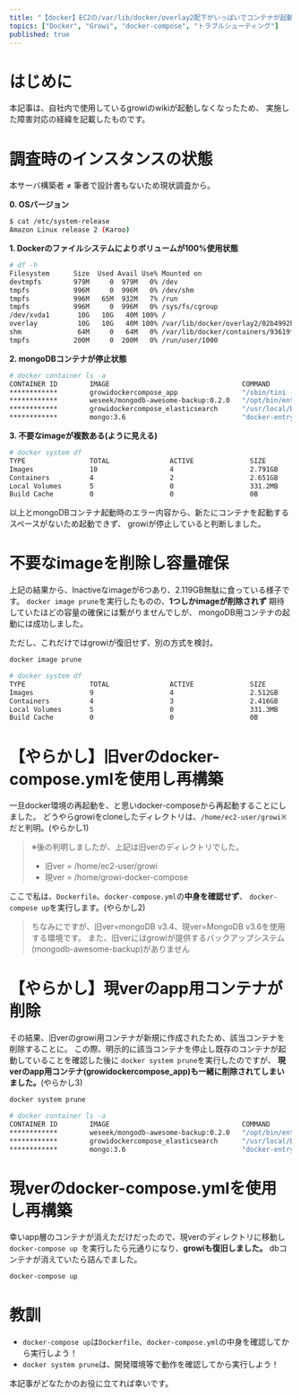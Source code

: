 ```yaml
---
title: "【docker】EC2の/var/lib/docker/overlay2配下がいっぱいでコンテナが起動できなくなった"
topics: ["Docker", "Growi", "docker-compose", "トラブルシューティング"]
published: true
---
```


# はじめに
本記事は、自社内で使用しているgrowiのwikiが起動しなくなったため、
実施した障害対応の経緯を記載したものです。

# 調査時のインスタンスの状態
本サーバ構築者 ≠ 筆者で設計書もないため現状調査から。

**0. OSバージョン**
```bash
$ cat /etc/system-release
Amazon Linux release 2 (Karoo)
```

**1. Dockerのファイルシステムによりボリュームが100%使用状態**

```bash
# df -h
Filesystem      Size  Used Avail Use% Mounted on
devtmpfs        979M     0  979M   0% /dev
tmpfs           996M     0  996M   0% /dev/shm
tmpfs           996M   65M  932M   7% /run
tmpfs           996M     0  996M   0% /sys/fs/cgroup
/dev/xvda1       10G   10G   40M 100% /
overlay          10G   10G   40M 100% /var/lib/docker/overlay2/02b4992bc313c1c905ef3ad1477f0d7e346de53fa5e10c6294760618f1bc8015/merged
shm              64M     0   64M   0% /var/lib/docker/containers/93619fdb0a767352068c02a520a9f56bfdee1ffef2dc7a6c6b2648523231e76e/mounts/shm
tmpfs           200M     0  200M   0% /run/user/1000
```

**2. mongoDBコンテナが停止状態**

```bash
# docker container ls -a
CONTAINER ID        IMAGE                                 COMMAND                  CREATED             STATUS                     PORTS                    NAMES
************        growidockercompose_app                "/sbin/tini -e 143 -…"   2 years ago         Up 5 days                  0.0.0.0:3000->3000/tcp   growidockercompose_app_1
************        weseek/mongodb-awesome-backup:0.2.0   "/opt/bin/entrypoint…"   2 years ago         Exited (137) 5 weeks ago                            growidockercompose_backup_1
************        growidockercompose_elasticsearch      "/usr/local/bin/dock…"   2 years ago         Up 8 days                  9200/tcp, 9300/tcp       growidockercompose_elasticsearch_1
************        mongo:3.6                             "docker-entrypoint.s…"   2 years ago         Exited (255) 8 days ago    27017/tcp                growidockercompose_mongo_1
```

**3. 不要なimageが複数ある(ように見える)**

```bash
# docker system df
TYPE                TOTAL               ACTIVE              SIZE                RECLAIMABLE
Images              10                  4                   2.791GB             2.119GB (75%)
Containers          4                   2                   2.651GB             525.6MB (19%)
Local Volumes       5                   0                   331.2MB             331.2MB (100%)
Build Cache         0                   0                   0B                  0B
```
以上とmongoDBコンテナ起動時のエラー内容から、新たにコンテナを起動するスペースがないため起動できず、
growiが停止していると判断しました。

# 不要なimageを削除し容量確保
上記の結果から、Inactiveなimageが6つあり、2.119GB無駄に食っている様子です。
`docker image prune`を実行したものの、**1つしかimageが削除されず**
期待していたほどの容量の確保には繋がりませんでしが、
mongoDB用コンテナの起動には成功しました。

ただし、これだけではgrowiが復旧せず、別の方式を検討。

```bash
docker image prune
```

```bash
# docker system df
TYPE                TOTAL               ACTIVE              SIZE                RECLAIMABLE
Images              9                   4                   2.512GB             1.84GB (73%)
Containers          4                   3                   2.416GB             525.6MB (21%)
Local Volumes       5                   0                   331.3MB             331.3MB (100%)
Build Cache         0                   0                   0B                  0B
```

# 【やらかし】旧verのdocker-compose.ymlを使用し再構築
一旦docker環境の再起動を、と思いdocker-composeから再起動することにしました。
どうやらgrowiをcloneしたディレクトリは、`/home/ec2-user/growi※`だと判明。(やらかし1)

>※後の判明しましたが、上記は旧verのディレクトリでした。
>* 旧ver = /home/ec2-user/growi
>* 現ver = /home/growi-docker-compose

ここで私は、`Dockerfile`、`docker-compose.yml`の**中身を確認せず**、
`docker-compose up`を実行します。(やらかし2)

>ちなみにですが、旧ver=mongoDB v3.4、現ver=MongoDB v3.6を使用する環境です。
>また、旧verにはgrowiが提供するバックアップシステム(mongodb-awesome-backup)がありません

# 【やらかし】現verのapp用コンテナが削除
その結果、旧verのgrowi用コンテナが新規に作成されたため、該当コンテナを削除することに。
この際、明示的に該当コンテナを停止し既存のコンテナが起動していることを確認した後に
`docker system prune`を実行したのですが、
**現verのapp用コンテナ(growidockercompose_app)も一緒に削除されてしまいました。**(やらかし3)

```bash
docker system prune
```
```bash
# docker container ls -a
CONTAINER ID        IMAGE                                 COMMAND                  CREATED             STATUS                     PORTS                    NAMES
************        weseek/mongodb-awesome-backup:0.2.0   "/opt/bin/entrypoint…"   2 years ago         Exited (137) 5 weeks ago                            growidockercompose_backup_1
************        growidockercompose_elasticsearch      "/usr/local/bin/dock…"   2 years ago         Up 8 days                  9200/tcp, 9300/tcp       growidockercompose_elasticsearch_1
************        mongo:3.6                             "docker-entrypoint.s…"   2 years ago         Exited (255) 8 days ago    27017/tcp                growidockercompose_mongo_1
```

# 現verのdocker-compose.ymlを使用し再構築
幸いapp層のコンテナが消えただけだったので、現verのディレクトリに移動し
`docker-compose up `を実行したら元通りになり、**growiも復旧しました。**
dbコンテナが消えていたら詰んでました。

```bash
docker-compose up
```

# 教訓
* `docker-compose up`は`Dockerfile`、`docker-compose.yml`の中身を確認してから実行しよう！
* `docker system prune`は、開発環境等で動作を確認してから実行しよう！

本記事がどなたかのお役に立てれば幸いです。